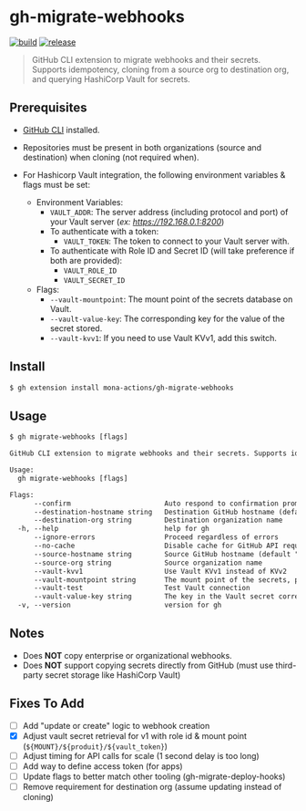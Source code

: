 # gh-migrate-webhooks

[![build](https://github.com/mona-actions/gh-clone-webhooks/actions/workflows/build.yaml/badge.svg)](https://github.com/mona-actions/gh-clone-webhooks/actions/workflows/build.yaml) 
[![release](https://github.com/mona-actions/gh-clone-webhooks/actions/workflows/release.yaml/badge.svg)](https://github.com/mona-actions/gh-clone-webhooks/actions/workflows/release.yaml)

> GitHub CLI extension to migrate webhooks and their secrets. Supports idempotency, cloning from a source org to destination org, and querying HashiCorp Vault for secrets.

## Prerequisites
- [GitHub CLI](https://cli.github.com/manual/installation) installed.
- Repositories must be present in both organizations (source and destination) when cloning (not required when).

- For Hashicorp Vault integration, the following environment variables & flags must be set:
  - Environment Variables:
    - `VAULT_ADDR`: The server address (including protocol and port) of your Vault server (_ex: https://192.168.0.1:8200_)
    - To authenticate with a token:
      - `VAULT_TOKEN`: The token to connect to your Vault server with.
    - To authenticate with Role ID and Secret ID (will take preference if both are provided):
      - `VAULT_ROLE_ID`
      - `VAULT_SECRET_ID`
  - Flags:
    - `--vault-mountpoint`: The mount point of the secrets database on Vault.
    - `--vault-value-key`: The corresponding key for the value of the secret stored.
    - `--vault-kvv1`: If you need to use Vault KVv1, add this switch.

## Install

```bash
$ gh extension install mona-actions/gh-migrate-webhooks
```

## Usage

```txt
$ gh migrate-webhooks [flags]
```

```txt
GitHub CLI extension to migrate webhooks and their secrets. Supports idempotency, cloning from a source org to destination org, and querying HashiCorp Vault for secrets.

Usage:
  gh migrate-webhooks [flags]

Flags:
      --confirm                       Auto respond to confirmation prompt
      --destination-hostname string   Destination GitHub hostname (default "github.com")
      --destination-org string        Destination organization name
  -h, --help                          help for gh
      --ignore-errors                 Proceed regardless of errors
      --no-cache                      Disable cache for GitHub API requests
      --source-hostname string        Source GitHub hostname (default "github.com")
      --source-org string             Source organization name
      --vault-kvv1                    Use Vault KVv1 instead of KVv2
      --vault-mountpoint string       The mount point of the secrets, prefixes the --vault-value-key flag
      --vault-test                    Test Vault connection
      --vault-value-key string        The key in the Vault secret corresponding to the webhook secret value (default "secret")
  -v, --version                       version for gh
```

## Notes
- Does **NOT** copy enterprise or organizational webhooks.
- Does **NOT** support copying secrets directly from GitHub (must use third-party secret storage like HashiCorp Vault)

## Fixes To Add
- [ ] Add "update or create" logic to webhook creation
- [x] Adjust vault secret retrieval for v1 with role id & mount point (`${MOUNT}/${produit}/${vault_token}`)
- [ ] Adjust timing for API calls for scale (1 second delay is too long)
- [ ] Add way to define access token (for apps)
- [ ] Update flags to better match other tooling (gh-migrate-deploy-hooks)
- [ ] Remove requirement for destination org (assume updating instead of cloning)